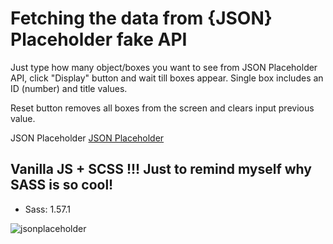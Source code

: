 # Fetching the data from {JSON} Placeholder fake API

Just type how many object/boxes you want to see from JSON Placeholder API, click "Display" 
button and wait till boxes appear.
Single box includes an ID (number) and title values.

Reset button removes all boxes from the screen and clears input previous value.

JSON Placeholder [JSON Placeholder](https://jsonplaceholder.typicode.com/)

## Vanilla JS + SCSS !!! Just to remind myself why **SASS** is so cool!
- Sass: 1.57.1




![jsonplaceholder](https://user-images.githubusercontent.com/82907373/214012095-507f05be-7cf5-47a5-be4c-df8f0c325e1b.jpg)
